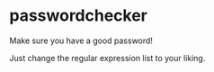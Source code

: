 # passwordchecker
Make sure you have a good password!

Just change the regular expression list to your liking.
